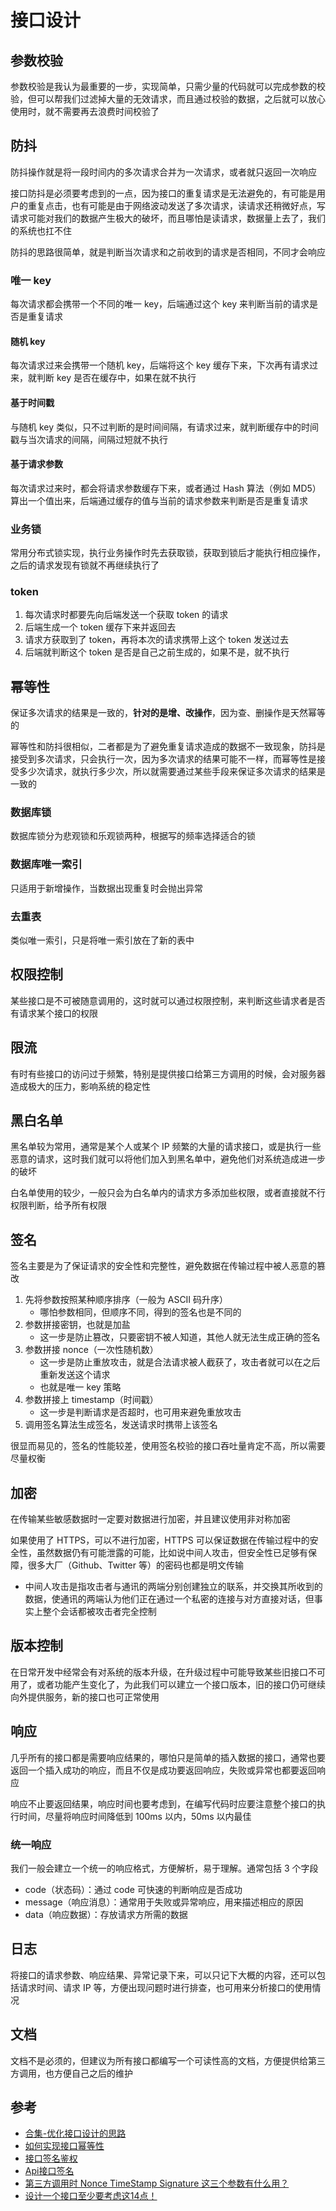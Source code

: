# 接口设计

## 参数校验

参数校验是我认为最重要的一步，实现简单，只需少量的代码就可以完成参数的校验，但可以帮我们过滤掉大量的无效请求，而且通过校验的数据，之后就可以放心使用时，就不需要再去浪费时间校验了

## 防抖

防抖操作就是将一段时间内的多次请求合并为一次请求，或者就只返回一次响应

接口防抖是必须要考虑到的一点，因为接口的重复请求是无法避免的，有可能是用户的重复点击，也有可能是由于网络波动发送了多次请求，读请求还稍微好点，写请求可能对我们的数据产生极大的破坏，而且哪怕是读请求，数据量上去了，我们的系统也扛不住

防抖的思路很简单，就是判断当次请求和之前收到的请求是否相同，不同才会响应

### 唯一 key

每次请求都会携带一个不同的唯一 key，后端通过这个 key 来判断当前的请求是否是重复请求

#### 随机 key

每次请求过来会携带一个随机 key，后端将这个 key 缓存下来，下次再有请求过来，就判断 key 是否在缓存中，如果在就不执行

#### 基于时间戳

与随机 key 类似，只不过判断的是时间间隔，有请求过来，就判断缓存中的时间戳与当次请求的间隔，间隔过短就不执行

#### 基于请求参数

每次请求过来时，都会将请求参数缓存下来，或者通过 Hash 算法（例如 MD5）算出一个值出来，后端通过缓存的值与当前的请求参数来判断是否是重复请求

### 业务锁

常用分布式锁实现，执行业务操作时先去获取锁，获取到锁后才能执行相应操作，之后的请求发现有锁就不再继续执行了

### token

1. 每次请求时都要先向后端发送一个获取 token 的请求
2. 后端生成一个 token 缓存下来并返回去
3. 请求方获取到了 token，再将本次的请求携带上这个 token 发送过去
4. 后端就判断这个 token 是否是自己之前生成的，如果不是，就不执行

## 幂等性

保证多次请求的结果是一致的，**针对的是增、改操作**，因为查、删操作是天然幂等的

幂等性和防抖很相似，二者都是为了避免重复请求造成的数据不一致现象，防抖是接受到多次请求，只会执行一次，因为多次请求的结果可能不一样，而幂等性是接受多少次请求，就执行多少次，所以就需要通过某些手段来保证多次请求的结果是一致的

### 数据库锁

数据库锁分为悲观锁和乐观锁两种，根据写的频率选择适合的锁

### 数据库唯一索引

只适用于新增操作，当数据出现重复时会抛出异常

### 去重表

类似唯一索引，只是将唯一索引放在了新的表中

## 权限控制

某些接口是不可被随意调用的，这时就可以通过权限控制，来判断这些请求者是否有请求某个接口的权限

## 限流

有时有些接口的访问过于频繁，特别是提供接口给第三方调用的时候，会对服务器造成极大的压力，影响系统的稳定性

## 黑白名单

黑名单较为常用，通常是某个人或某个 IP 频繁的大量的请求接口，或是执行一些恶意的请求，这时我们就可以将他们加入到黑名单中，避免他们对系统造成进一步的破坏

白名单使用的较少，一般只会为白名单内的请求方多添加些权限，或者直接就不行权限判断，给予所有权限

## 签名

签名主要是为了保证请求的安全性和完整性，避免数据在传输过程中被人恶意的篡改

1. 先将参数按照某种顺序排序（一般为 ASCII 码升序）
    - 哪怕参数相同，但顺序不同，得到的签名也是不同的
2. 参数拼接密钥，也就是加盐
    - 这一步是防止篡改，只要密钥不被人知道，其他人就无法生成正确的签名
3. 参数拼接 nonce（一次性随机数）
    - 这一步是防止重放攻击，就是合法请求被人截获了，攻击者就可以在之后重新发送这个请求
    - 也就是唯一 key 策略
4. 参数拼接上 timestamp（时间戳）
    - 这一步是判断请求是否超时，也可用来避免重放攻击
5. 调用签名算法生成签名，发送请求时携带上该签名

很显而易见的，签名的性能较差，使用签名校验的接口吞吐量肯定不高，所以需要尽量权衡

## 加密

在传输某些敏感数据时一定要对数据进行加密，并且建议使用非对称加密

如果使用了 HTTPS，可以不进行加密，HTTPS 可以保证数据在传输过程中的安全性，虽然数据仍有可能泄露的可能，比如说中间人攻击，但安全性已足够有保障，很多大厂（Github、Twitter 等）的密码也都是明文传输

- 中间人攻击是指攻击者与通讯的两端分别创建独立的联系，并交换其所收到的数据，使通讯的两端认为他们正在通过一个私密的连接与对方直接对话，但事实上整个会话都被攻击者完全控制

## 版本控制

在日常开发中经常会有对系统的版本升级，在升级过程中可能导致某些旧接口不可用了，或者功能产生变化了，为此我们可以建立一个接口版本，旧的接口仍可继续向外提供服务，新的接口也可正常使用

## 响应

几乎所有的接口都是需要响应结果的，哪怕只是简单的插入数据的接口，通常也要返回一个插入成功的响应，而且不仅是成功要返回响应，失败或异常也都要返回响应

响应不止要返回结果，响应时间也要考虑到，在编写代码时应要注意整个接口的执行时间，尽量将响应时间降低到 100ms 以内，50ms 以内最佳

### 统一响应

我们一般会建立一个统一的响应格式，方便解析，易于理解。通常包括 3 个字段

- code（状态码）：通过 code 可快速的判断响应是否成功
- message（响应消息）：通常用于失败或异常响应，用来描述相应的原因
- data（响应数据）：存放请求方所需的数据

## 日志

将接口的请求参数、响应结果、异常记录下来，可以只记下大概的内容，还可以包括请求时间、请求 IP 等，方便出现问题时进行排查，也可用来分析接口的使用情况

## 文档

文档不是必须的，但建议为所有接口都编写一个可读性高的文档，方便提供给第三方调用，也方便自己之后的维护

## 参考

- [合集-优化接口设计的思路](https://www.cnblogs.com/wlovet/collections/8319)
- [如何实现接口幂等性](https://juejin.cn/post/7098355055610298404)
- [接口签名鉴权](https://wj.qq.com/docs/openapi/signature/)
- [Api接口签名](https://open.meituan.com/docs/introduce/sign)
- [第三方调用时 Nonce TimeStamp Signature 这三个参数有什么用？](https://blog.csdn.net/asfasfasgjkl/article/details/131422235)
- [设计一个接口至少要考虑这14点！](https://www.cnblogs.com/qdhxhz/p/16655103.html)
